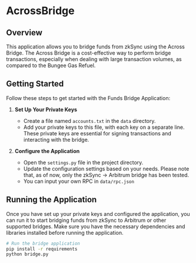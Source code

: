 # AcrossBridge

## Overview

This application allows you to bridge funds from zkSync using the Across Bridge. The Across Bridge is a cost-effective way to perform bridge transactions, especially when dealing with large transaction volumes, as compared to the Bungee Gas Refuel.

## Getting Started

Follow these steps to get started with the Funds Bridge Application:

1. **Set Up Your Private Keys**

   - Create a file named `accounts.txt` in the `data` directory.
   - Add your private keys to this file, with each key on a separate line. These private keys are essential for signing transactions and interacting with the bridge.

2. **Configure the Application**

   - Open the `settings.py` file in the project directory.
   - Update the configuration settings based on your needs. Please note that, as of now, only the zkSync -> Arbitrum bridge has been tested.
   - You can input your own RPC in `data/rpc.json` 

## Running the Application

Once you have set up your private keys and configured the application, you can run it to start bridging funds from zkSync to Arbitrum or other supported bridges. Make sure you have the necessary dependencies and libraries installed before running the application.

```bash
# Run the bridge application
pip install -r requirements 
python bridge.py
```